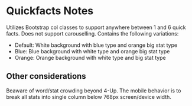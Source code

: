 # Quickfacts Notes

Utilizes Bootstrap col classes to support anywhere between 1 and 6 quick facts.  Does not support carouselling. Contains the following variations:

- Default: White background with blue type and orange big stat type
- Blue: Blue background with white type and orange big stat type
- Orange: Orange background with white type and big stat type

## Other considerations

Beaware of word/stat crowding beyond 4-Up.  The mobile behavior is to break all stats into single column below 768px screen/device width.